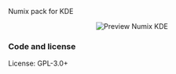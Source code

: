 Numix pack for KDE

<p align="center">
  <img src="https://raw.githubusercontent.com/varlesh/numix-kde-theme/master/preview.png" alt="Preview Numix KDE"/>
</p>

### Code and license

License: GPL-3.0+
